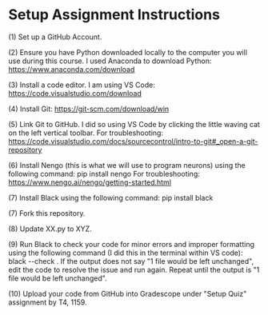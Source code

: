 # Setup Assignment Instructions

(1) Set up a GitHub Account.

(2) Ensure you have Python downloaded locally to the computer you will use during this course. I used Anaconda to download Python: https://www.anaconda.com/download

(3) Install a code editor. I am using VS Code: https://code.visualstudio.com/download

(4) Install Git: https://git-scm.com/download/win

(5) Link Git to GitHub. I did so using VS Code by clicking the little waving cat on the left vertical toolbar.
For troubleshooting: https://code.visualstudio.com/docs/sourcecontrol/intro-to-git#_open-a-git-repository

(6) Install Nengo (this is what we will use to program neurons) using the following command: 
pip install nengo
For troubleshooting: https://www.nengo.ai/nengo/getting-started.html

(7) Install Black using the following command:
pip install black

(7) Fork this repository.

(8) Update XX.py to XYZ.

(9) Run Black to check your code for minor errors and improper formatting using the following command (I did this in the terminal within VS code):
black --check .
If the output does not say "1 file would be left unchanged", edit the code to resolve the issue and run again. Repeat until the output is "1 file would be left unchanged".

(10) Upload your code from GitHub into Gradescope under "Setup Quiz" assignment by T4, 1159.
